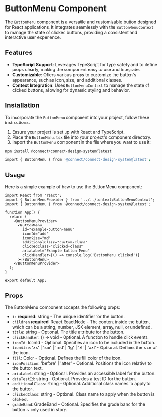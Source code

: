 # ButtonMenu Component

The `ButtonMenu` component is a versatile and customizable button designed for React applications. It integrates seamlessly with the `ButtonMenuContext` to manage the state of clicked buttons, providing a consistent and interactive user experience.

## Features

- **TypeScript Support**: Leverages TypeScript for type safety and to define props clearly, making the component easy to use and integrate.
- **Customizable**: Offers various props to customize the button's appearance, such as icon, size, and additional classes.
- **Context Integration**: Uses `ButtonMenuContext` to manage the state of clicked buttons, allowing for dynamic styling and behavior.

## Installation

To incorporate the `ButtonMenu` component into your project, follow these instructions:

1. Ensure your project is set up with React and TypeScript.
2. Place the `ButtonMenu.tsx` file into your project's component directory.
3. Import the `ButtonMenu` component in the file where you want to use it:

```bash
npm install @connect/connect-design-system@latest

import { ButtonMenu } from '@connect/connect-design-system@latest';
```

## Usage

Here is a simple example of how to use the ButtonMenu component:

```tsx
import React from 'react';
import { ButtonMenuProvider } from '../../context/ButtonMenuContext';
import { ButtonMenu } from '@connect/connect-design-system@latest';

function App() {
  return (
    <ButtonMenuProvider>
      <ButtonMenu
        id="example-button-menu"
        iconId="add"
        iconSize="md"
        additionalClass="custom-class"
        clickedClass="clicked-class"
        ariaLabel="Example Button Menu"
        clickHandler={() => console.log('ButtonMenu clicked')}
      ></ButtonMenu>
    </ButtonMenuProvider>
  );
}

export default App;
```

## Props

The ButtonMenu component accepts the following props:

- `id` **required**: string - The unique identifier for the button.
- `children` **required**: React.ReactNode - The content inside the button, which can be a string, number, JSX element, array, null, or undefined.
- `title`: string - Optional. The title attribute for the button.
- `clickHandler`: () => void - Optional. A function to handle click events.
- `iconId`: IconId - Optional. Specifies an icon to be included in the button.
- `iconSize`: 'xs' | 'sm' | 'md' | 'lg' | 'xl' | 'xxl' - Optional. Defines the size of the icon.
- `fill`: Color - Optional. Defines the fill color of the icon.
- `iconPosition`: 'before' | 'after' - Optional. Positions the icon relative to the button text.
- `ariaLabel`: string - Optional. Provides an accessible label for the button.
- `dataTestId`: string - Optional. Provides a test ID for the button.
- `additionalClass`: string - Optional. Additional class names to apply to the button.
- `clickedClass`: string - Optional. Class name to apply when the button is clicked.
- `gradeBand`: GradeBand - Optional. Specifies the grade band for the button ~ only used in story.

